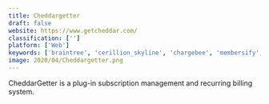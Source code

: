 ```yaml
---
title: Cheddargetter
draft: false 
website: https://www.getcheddar.com/
classification: ['']
platform: ['Web']
keywords: ['braintree', 'cerillion_skyline', 'chargebee', 'membersify', 'monexa', 'moonclerk', 'pabbly_subscriptions', 'payform', 'recurly', 'reepay', 'saasoptics', 'saasy', 'servicebot', 'stripe', 'trexle', 'zoho_subscriptions', 'fusebill']
image: 2020/04/Cheddargetter.png
---
```

CheddarGetter is a plug-in subscription management and recurring billing system.